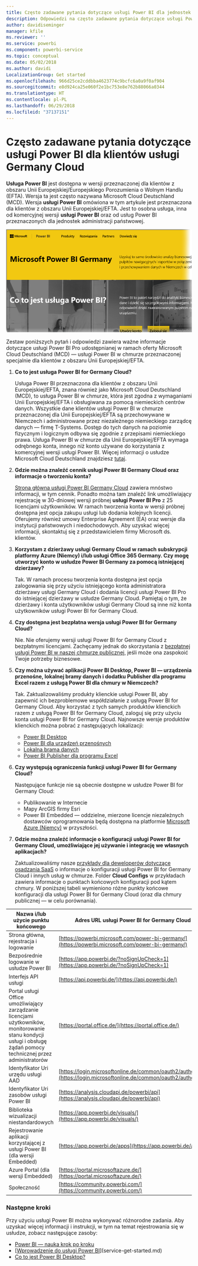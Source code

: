```yaml
---
title: Często zadawane pytania dotyczące usługi Power BI dla jednostek niemieckiej administracji państwowej
description: Odpowiedzi na często zadawane pytania dotyczące usługi Power BI dla jednostek niemieckiej administracji państwowej
author: davidiseminger
manager: kfile
ms.reviewer: ''
ms.service: powerbi
ms.component: powerbi-service
ms.topic: conceptual
ms.date: 05/02/2018
ms.author: davidi
LocalizationGroup: Get started
ms.openlocfilehash: 966d25ce2cddbba4623774c9bcfc6a0a9f0af904
ms.sourcegitcommit: e8d924ca25e060f2e1bc753e8e762b88066a0344
ms.translationtype: HT
ms.contentlocale: pl-PL
ms.lasthandoff: 06/29/2018
ms.locfileid: "37137151"
---
```

# <a name="frequently-asked-questions-for-power-bi-for-germany-cloud-customers"></a>Często zadawane pytania dotyczące usługi Power BI dla klientów usługi Germany Cloud
**Usługa Power BI** jest dostępna w wersji przeznaczonej dla klientów z obszaru Unii Europejskiej/Europejskiego Porozumienia o Wolnym Handlu (EFTA). Wersja ta jest często nazywana Microsoft Cloud Deutschland (MCD). Wersja **usługi Power BI** omówiona w tym artykule jest przeznaczona dla klientów z obszaru Unii Europejskiej/EFTA. Jest to osobna usługa, inna od komercyjnej wersji **usługi Power BI** oraz od usług Power BI przeznaczonych dla jednostek administracji państwowej.

![](media/service-govde-faq/govde-faq_01.png)

Zestaw poniższych pytań i odpowiedzi zawiera ważne informacje dotyczące usługi Power BI Pro udostępnianej w ramach oferty Microsoft Cloud Deutschland (MCD) — usługi Power BI w chmurze przeznaczonej specjalnie dla klientów z obszaru Unii Europejskiej/EFTA.

1. **Co to jest usługa Power BI for Germany Cloud?**
   
   Usługa Power BI przeznaczona dla klientów z obszaru Unii Europejskiej/EFTA, znana również jako Microsoft Cloud Deutschland (MCD), to usługa Power BI w chmurze, która jest zgodna z wymaganiami Unii Europejskiej/EFTA i obsługiwana za pomocą niemieckich centrów danych. Wszystkie dane klientów usługi Power BI w chmurze przeznaczonej dla Unii Europejskiej/EFTA są przechowywane w Niemczech i administrowane przez niezależnego niemieckiego zarządcę danych — firmę T-Systems. Dostęp do tych danych na poziomie fizycznym i logicznym odbywa się zgodnie z przepisami niemieckiego prawa. Usługa Power BI w chmurze dla Unii Europejskiej/EFTA wymaga odrębnego konta, innego niż konto używane do korzystania z komercyjnej wersji usługi Power BI. Więcej informacji o usłudze Microsoft Cloud Deutschland znajdziesz [tutaj](https://www.microsoft.com/trustcenter/cloudservices/nationalcloud).
2. **Gdzie można znaleźć cennik usługi Power BI Germany Cloud oraz informacje o tworzeniu konta?**
   
   [Strona główna usługi Power BI Germany Cloud](https://powerbi.microsoft.com/power-bi-germany/) zawiera mnóstwo informacji, w tym cennik. Ponadto można tam znaleźć link umożliwiający rejestrację w 30-dniowej wersji próbnej **usługi Power BI Pro** z 25 licencjami użytkowników. W ramach tworzenia konta w wersji próbnej dostępna jest opcja zakupu usługi lub dodania kolejnych licencji. Oferujemy również umowy Enterprise Agreement (EA) oraz wersje dla instytucji państwowych i niedochodowych. Aby uzyskać więcej informacji, skontaktuj się z przedstawicielem firmy Microsoft ds. klientów.
3. **Korzystam z dzierżawy usługi Germany Cloud w ramach subskrypcji platformy Azure (Niemcy) i/lub usługi Office 365 Germany. Czy mogę utworzyć konto w usłudze Power BI Germany za pomocą istniejącej dzierżawy?**
   
   Tak. W ramach procesu tworzenia konta dostępna jest opcja zalogowania się przy użyciu istniejącego konta administratora dzierżawy usługi Germany Cloud i dodania licencji usługi Power BI Pro do istniejącej dzierżawy w usłudze Germany Cloud. Pamiętaj o tym, że dzierżawy i konta użytkowników usługi Germany Cloud są inne niż konta użytkowników usługi Power BI for Germany Cloud.
4. **Czy dostępna jest bezpłatna wersja usługi Power BI for Germany Cloud?**
   
   Nie. Nie oferujemy wersji usługi Power BI for Germany Cloud z bezpłatnymi licencjami. Zachęcamy jednak do skorzystania z [bezpłatnej usługi Power BI w naszej chmurze publicznej](https://powerbi.microsoft.com/get-started/), jeśli może ona zaspokoić Twoje potrzeby biznesowe.
5. **Czy można używać aplikacji Power BI Desktop, Power BI — urządzenia przenośne, lokalnej bramy danych i dodatku Publisher dla programu Excel razem z usługą Power BI dla chmury w Niemczech?**
   
   Tak. Zaktualizowaliśmy produkty klienckie usługi Power BI, aby zapewnić ich bezproblemowe współdziałanie z usługą Power BI for Germany Cloud. Aby korzystać z tych samych produktów klienckich razem z usługą Power BI for Germany Cloud, zaloguj się przy użyciu konta usługi Power BI for Germany Cloud. Najnowsze wersje produktów klienckich można pobrać z następujących lokalizacji:
   
   * [Power BI Desktop](https://powerbi.microsoft.com/desktop/)
   * [Power BI dla urządzeń przenośnych](https://powerbi.microsoft.com/mobile/)
   * [Lokalna brama danych](https://powerbi.microsoft.com/gateway/)
   * [Power BI Publisher dla programu Excel](https://powerbi.microsoft.com/excel-dashboard-publisher/)
6. **Czy występują ograniczenia funkcji usługi Power BI for Germany Cloud?**
   
   Następujące funkcje nie są obecnie dostępne w usłudze Power BI for Germany Cloud:
   
   * Publikowanie w Internecie
   * Mapy ArcGIS firmy Esri
   * Power BI Embedded — oddzielne, mierzone licencje niezależnych dostawców oprogramowania będą dostępna na platformie [Microsoft Azure (Niemcy)](https://azure.microsoft.com/overview/clouds/germany/) w przyszłości.
7. **Gdzie można znaleźć informacje o konfiguracji usługi Power BI for Germany Cloud, umożliwiające jej używanie i integrację we własnych aplikacjach?**
   
   Zaktualizowaliśmy nasze [przykłady dla deweloperów dotyczące osadzania SaaS](https://github.com/Microsoft/PowerBI-Developer-Samples) o informacje o konfiguracji usługi Power BI for Germany Cloud i innych usług w chmurze. Folder **Cloud Configs** w przykładach zawiera informacje o punktach końcowych konfiguracji pod kątem chmury. W poniższej tabeli wymieniono różne punkty końcowe konfiguracji dla usługi Power BI for Germany Cloud (oraz dla chmury publicznej — w celu porównania).

| **Nazwa i/lub użycie punktu końcowego** | **Adres URL usługi Power BI for Germany Cloud** | **Odpowiadający adres URL w chmurze publicznej (dla porównania)** |
| --- | --- | --- |
| Strona główna, rejestracja i logowanie |[https://powerbi.microsoft.com/power-bi-germany/](https://powerbi.microsoft.com/power-bi-germany/) |[https://powerbi.microsoft.com/](https://powerbi.microsoft.com/) |
| Bezpośrednie logowanie w usłudze Power BI |[https://app.powerbi.de/?noSignUpCheck=1](https://app.powerbi.de/?noSignUpCheck=1) |[https://app.powerbi.com/?noSignUpCheck=1](https://app.powerbi.com/?noSignUpCheck=1) |
| Interfejs API usługi |[https://api.powerbi.de/](https://api.powerbi.de/) |[https://api.powerbi.com/](https://api.powerbi.com/) |
| Portal usługi Office umożliwiający zarządzanie licencjami użytkowników, monitorowanie stanu kondycji usługi i obsługę żądań pomocy technicznej przez administratorów |[https://portal.office.de/](https://portal.office.de/) |[https://portal.office.com/](https://portal.office.com/) |
| Identyfikator Uri urzędu usługi AAD |[https://login.microsoftonline.de/common/oauth2/authorize/](https://login.microsoftonline.de/common/oauth2/authorize/) |[https://login.microsoftonline.com/common/oauth2/authorize/](https://login.microsoftonline.com/common/oauth2/authorize/) |
| Identyfikator Uri zasobów usługi Power BI |[https://analysis.cloudapi.de/powerbi/api](https://analysis.cloudapi.de/powerbi/api) |[https://analysis.windows.net/powerbi/api](https://analysis.windows.net/powerbi/api) |
| Biblioteka wizualizacji niestandardowych |[https://app.powerbi.de/visuals/](https://app.powerbi.de/visuals/) |[https://app.powerbi.com/visuals/](https://app.powerbi.com/visuals/) |
| Rejestrowanie aplikacji korzystającej z usługi Power BI (dla wersji Embedded) |[https://app.powerbi.de/apps](https://app.powerbi.de/apps) |[https://app.powerbi.com/apps](https://app.powerbi.com/apps) |
| Azure Portal (dla wersji Embedded) |[https://portal.microsoftazure.de/](https://portal.microsoftazure.de/) |[https://portal.azure.com/](https://portal.azure.com/) |
| Społeczność |[https://community.powerbi.com/](https://community.powerbi.com/) |[https://community.powerbi.com/](https://community.powerbi.com/) |

### <a name="next-steps"></a>Następne kroki
Przy użyciu usługi Power BI można wykonywać różnorodne zadania. Aby uzyskać więcej informacji i instrukcji, w tym na temat rejestrowania się w usłudze, zobacz następujące zasoby:

* [Power BI — nauka krok po kroku](guided-learning/gettingstarted.yml?tutorial-step=1)
* [[Wprowadzenie do usługi Power BI](service-get-started.md)](service-get-started.md)
* [Co to jest Power BI Desktop?](desktop-what-is-desktop.md)

